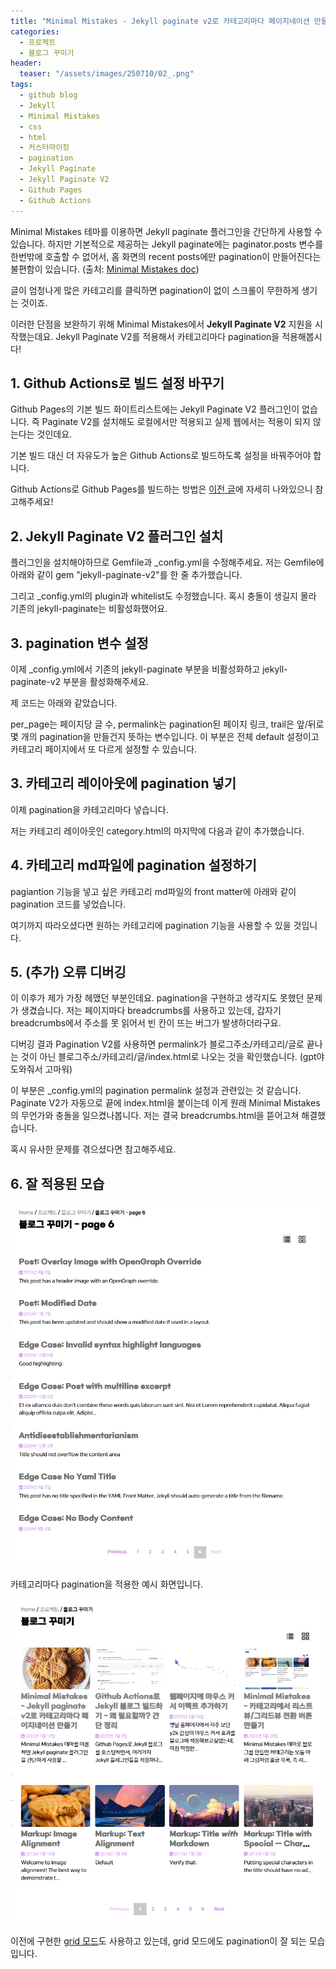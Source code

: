 ```yaml
---
title: "Minimal Mistakes - Jekyll paginate v2로 카테고리마다 페이지네이션 만들기"
categories:
  - 프로젝트
  - 블로그 꾸미기
header:
  teaser: "/assets/images/250710/02_.png"
tags:
  - github blog
  - Jekyll
  - Minimal Mistakes
  - css
  - html
  - 커스터마이징
  - pagination
  - Jekyll Paginate
  - Jekyll Paginate V2
  - Github Pages
  - Github Actions
---
```


Minimal Mistakes 테마를 이용하면 Jekyll paginate 플러그인을 간단하게 사용할 수 있습니다. 
하지만 기본적으로 제공하는 Jekyll paginate에는 paginator.posts 변수를 한번밖에 호출할 수 없어서, 홈 화면의 recent posts에만 pagination이 만들어진다는 불편함이 있습니다. (출처: [Minimal Mistakes doc][Minimal_Mistakes_doc])

글이 엄청나게 많은 카테고리를 클릭하면 pagination이 없이 스크롤이 무한하게 생기는 것이죠.

이러한 단점을 보완하기 위해 Minimal Mistakes에서 **Jekyll Paginate V2** 지원을 시작했는데요.
Jekyll Paginate V2를 적용해서 카테고리마다 pagination을 적용해봅시다!

## 1. Github Actions로 빌드 설정 바꾸기

Github Pages의 기본 빌드 화이트리스트에는 Jekyll Paginate V2 플러그인이 없습니다. 즉 Paginate V2를 설치해도 로컬에서만 적용되고 실제 웹에서는 적용이 되지 않는다는 것인데요.

기본 빌드 대신 더 자유도가 높은 Github Actions로 빌드하도록 설정을 바꿔주어야 합니다.

Github Actions로 Github Pages를 빌드하는 방법은 [이전 글][github_actions]에 자세히 나와있으니 참고해주세요!

## 2. Jekyll Paginate V2 플러그인 설치

플러그인을 설치해야하므로 Gemfile과 _config.yml을 수정해주세요.
저는 Gemfile에 아래와 같이 gem "jekyll-paginate-v2"를 한 줄 추가했습니다.

<script src="https://gist.github.com/enbz/8b400e878f19637e498c25376d2f764b.js"></script>

그리고 _config.yml의 plugin과 whitelist도 수정했습니다. 
혹시 충돌이 생길지 몰라 기존의 jekyll-paginate는 비활성화했어요.

<script src="https://gist.github.com/enbz/21792270cb23398c9807f3aea439bc2b.js"></script>

## 3. pagination 변수 설정

이제 _config.yml에서 기존의 jekyll-paginate 부분을 비활성화하고 jekyll-paginate-v2 부분을 활성화해주세요.

제 코드는 아래와 같았습니다.

<script src="https://gist.github.com/enbz/899049d311317565aebe07326e468491.js"></script>

per_page는 페이지당 글 수, permalink는 pagination된 페이지 링크, trail은 앞/뒤로 몇 개의 pagination을 만들건지 뜻하는 변수입니다.
이 부분은 전체 default 설정이고 카테고리 페이지에서 또 다르게 설정할 수 있습니다.

## 3. 카테고리 레이아웃에 pagination 넣기

이제 pagination을 카테고리마다 넣습니다.

저는 카테고리 레이아웃인 category.html의 마지막에 다음과 같이 추가했습니다.

<script src="https://gist.github.com/enbz/b1ad1d7879f1da1abefc5c4e03aae2f3.js"></script>


## 4. 카테고리 md파일에 pagination 설정하기

pagiantion 기능을 넣고 싶은 카테고리 md파일의 front matter에 아래와 같이 pagination 코드를 넣었습니다.

<script src="https://gist.github.com/enbz/c3c2a0668e8b13a11315de22c503b61e.js"></script>

여기까지 따라오셨다면 원하는 카테고리에 pagination 기능을 사용할 수 있을 것입니다.

## 5. (추가) 오류 디버깅

이 이후가 제가 가장 헤맸던 부분인데요.
pagination을 구현하고 생각지도 못했던 문제가 생겼습니다.
저는 페이지마다 breadcrumbs를 사용하고 있는데, 갑자기 breadcrumbs에서 주소를 못 읽어서 빈 칸이 뜨는 버그가 발생하더라구요.

디버깅 결과 Pagination V2를 사용하면 permalink가 블로그주소/카테고리/글로 끝나는 것이 아닌 블로그주소/카테고리/글/index.html로 나오는 것을 확인했습니다.
(gpt야 도와줘서 고마워)

이 부분은 _config.yml의 pagination permalink 설정과 관련있는 것 같습니다. 
Paginate V2가 자동으로 끝에 index.html을 붙이는데 이게 원래 Minimal Mistakes의 무언가와 충돌을 일으켰나봅니다. 저는 결국 breadcrumbs.html을 뜯어고쳐 해결했습니다.

혹시 유사한 문제를 겪으셨다면 참고해주세요.

## 6. 잘 적용된 모습

<img src="/assets/images/250710/00_.png" />

카테고리마다 pagination을 적용한 예시 화면입니다.

<img src="/assets/images/250710/01_.png" />

이전에 구현한 [grid 모드][grid_mode]도 사용하고 있는데, grid 모드에도 pagination이 잘 되는 모습입니다.

[Minimal_Mistakes_doc]: https://mmistakes.github.io/minimal-mistakes/docs/configuration/#paginate
[github_actions]: https://enbz.github.io/%ED%94%84%EB%A1%9C%EC%A0%9D%ED%8A%B8/%EB%B8%94%EB%A1%9C%EA%B7%B8-%EA%BE%B8%EB%AF%B8%EA%B8%B0/github-actions/
[grid_mode]: https://enbz.github.io/%ED%94%84%EB%A1%9C%EC%A0%9D%ED%8A%B8/%EB%B8%94%EB%A1%9C%EA%B7%B8-%EA%BE%B8%EB%AF%B8%EA%B8%B0/minimal-mistakes-list-grid-view/